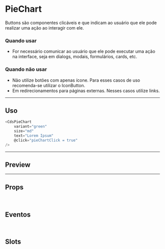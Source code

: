 # PieChart

Buttons são componentes clicáveis e que indicam ao usuário que ele pode realizar uma ação ao interagir com ele.

### Quando usar

- For necessário comunicar ao usuário que ele pode executar uma ação na interface,
  seja em dialogs, modais, formulários, cards, etc.

### Quando não usar

- Não utilize botões com apenas ícone. Para esses casos de uso recomenda-se utilizar o IconButton.
- Em redirecionamentos para páginas externas. Nesses casos utilize links.

---

## Uso

```js
<CdsPieChart
	variant="green"
	size="md"
	text="Lorem Ipsum"
	@click="pieChartClick = true"
/>
```

---

## Preview

<PreviewBuilder
	:args
	:component="CdsPieChart"
	:events="cdsPieChartEvents"
/>

---

## Props

<APITable
	name="PieChart"
	section="props"
/>
<br />

## Eventos

<APITable
	name="PieChart"
	section="events"
/>
<br />

## Slots

<APITable
	name="PieChart"
	section="slots"
/>

<script setup>
import CdsPieChart from '@/components/PieChart.vue';

const cdsPieChartEvents = [
	'pieChart-click'
];
</script>
